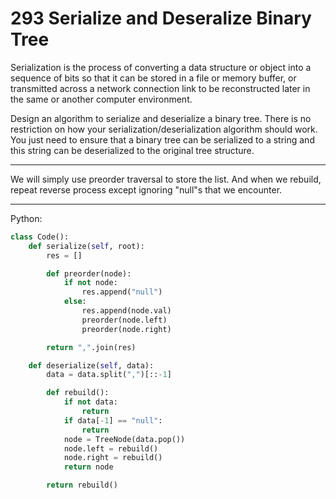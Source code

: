 293 Serialize and Deseralize Binary Tree
========================================

Serialization is the process of converting a data structure or object into
a sequence of bits so that it can be stored in a file or memory buffer, or
transmitted across a network connection link to be reconstructed later in the
same or another computer environment.

Design an algorithm to serialize and deserialize a binary tree. There is no
restriction on how your serialization/deserialization algorithm should work.
You just need to ensure that a binary tree can be serialized to a string and
this string can be deserialized to the original tree structure.

---

We will simply use preorder traversal to store the list. And when we rebuild,
repeat reverse process except ignoring "null"s that we encounter.

---

Python:

```python
class Code():
    def serialize(self, root):
        res = []

        def preorder(node):
            if not node:
                res.append("null")
            else:
                res.append(node.val)
                preorder(node.left)
                preorder(node.right)

        return ",".join(res)

    def deserialize(self, data):
        data = data.split(",")[::-1]

        def rebuild():
            if not data:
                return
            if data[-1] == "null":
                return
            node = TreeNode(data.pop())
            node.left = rebuild()
            node.right = rebuild()
            return node

        return rebuild()
```
